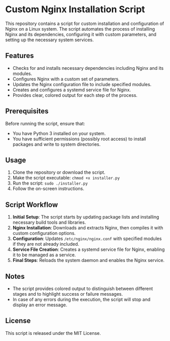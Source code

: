 
# Custom Nginx Installation Script

This repository contains a script for custom installation and configuration of Nginx on a Linux system. The script automates the process of installing Nginx and its dependencies, configuring it with custom parameters, and setting up the necessary system services.

## Features

- Checks for and installs necessary dependencies including Nginx and its modules.
- Configures Nginx with a custom set of parameters.
- Updates the Nginx configuration file to include specified modules.
- Creates and configures a systemd service file for Nginx.
- Provides clear, colored output for each step of the process.

## Prerequisites

Before running the script, ensure that:
- You have Python 3 installed on your system.
- You have sufficient permissions (possibly root access) to install packages and write to system directories.

## Usage

1. Clone the repository or download the script.
2. Make the script executable: `chmod +x installer.py`
3. Run the script: `sudo ./installer.py`
4. Follow the on-screen instructions.

## Script Workflow

1. **Initial Setup**: The script starts by updating package lists and installing necessary build tools and libraries.
2. **Nginx Installation**: Downloads and extracts Nginx, then compiles it with custom configuration options.
3. **Configuration**: Updates `/etc/nginx/nginx.conf` with specified modules if they are not already included.
4. **Service File Creation**: Creates a systemd service file for Nginx, enabling it to be managed as a service.
5. **Final Steps**: Reloads the system daemon and enables the Nginx service.

## Notes

- The script provides colored output to distinguish between different stages and to highlight success or failure messages.
- In case of any errors during the execution, the script will stop and display an error message.

## License

This script is released under the MIT License.
